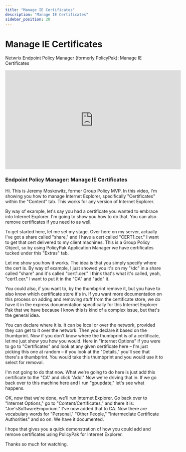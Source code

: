 ```yaml
---
title: "Manage IE Certificates"
description: "Manage IE Certificates"
sidebar_position: 20
---
```

# Manage IE Certificates

Netwrix Endpoint Policy Manager (formerly PolicyPak): Manage IE Certificates

<iframe width="560" height="315" src="https://www.youtube.com/embed/Bh74f4V0nTo?si=61GoaSGC3gQBDIxs" title="YouTube video player" frameborder="0" allow="accelerometer; autoplay; clipboard-write; encrypted-media; gyroscope; picture-in-picture; web-share" referrerpolicy="strict-origin-when-cross-origin" allowfullscreen></iframe>

### Endpoint Policy Manager: Manage IE Certificates

Hi. This is Jeremy Moskowitz, former Group Policy MVP. In this video, I'm showing you how to manage
Internet Explorer, specifically "Certificates" within the "Content" tab. This works for any version
of Internet Explorer.

By way of example, let's say you had a certificate you wanted to embrace into Internet Explorer. I'm
going to show you how to do that. You can also remove certificates if you need to as well.

To get started here, let me set my stage. Over here on my server, actually I've got a share called
"share," and I have a cert called "CERT1.cer." I want to get that cert delivered to my client
machines. This is a Group Policy Object, so by using PolicyPak Application Manager we have
certificates tucked under this "Extras" tab.

Let me show you how it works. The idea is that you simply specify where the cert is. By way of
example, I just showed you it's on my "\\dc" in a share called "share" and it's called "cert1.cer."
I think that's what it's called, yeah, "cert1.cer." I want to put it in the "CA" and "add" it.

You could also, if you want to, by the thumbprint remove it, but you have to also know which
certificate store it's in. If you want more documentation on this process on adding and removing
stuff from the certificate store, we do have it in the express documentation specifically for this
Internet Explorer Pak that we have because I know this is kind of a complex issue, but that's the
general idea.

You can declare where it is. It can be local or over the network, provided they can get to it over
the network. Then you declare it based on the thumbprint. Now if you don't know where the thumbprint
is of a certificate, let me just show you how you would. Here in "Internet Options" if you were to
go to "Certificates" and look at any given certificate here – I'm just picking this one at random –
if you look at the "Details," you'll see that there's a thumbprint. You would take this thumbprint
and you would use it to select for removal.

I'm not going to do that now. What we're going to do here is just add this certificate to the "CA"
and click "Add." Now we're driving that in. If we go back over to this machine here and I run
"gpupdate," let's see what happens.

OK, now that we're done, we'll run Internet Explorer. Go back over to "Internet Options," go to
"Content/Certificates," and there it is: "Joe'sSoftwareEmporium." I've now added that to CA. Now
there are vocabulary words for "Personal," "Other People," "Intermediate Certificate Authorities"
and so on. We have it documented.

I hope that gives you a quick demonstration of how you could add and remove certificates using
PolicyPak for Internet Explorer.

Thanks so much for watching.
